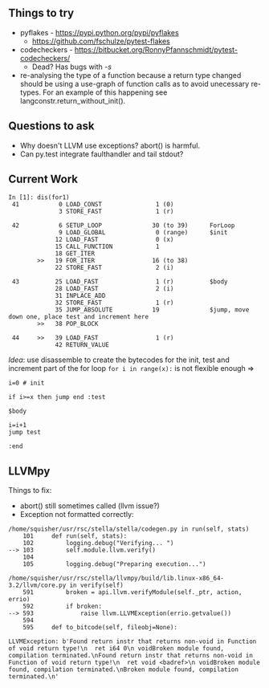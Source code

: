 Things to try
-------------

* pyflakes - https://pypi.python.org/pypi/pyflakes
    * https://github.com/fschulze/pytest-flakes
* codecheckers - https://bitbucket.org/RonnyPfannschmidt/pytest-codecheckers/
    * Dead? Has bugs with *-s*
* re-analysing the type of a function because a return type changed should be
  using a use-graph of function calls as to avoid unecessary re-types. For an
  example of this happening see langconstr.return_without_init().

Questions to ask
----------------

* Why doesn't LLVM use exceptions? abort() is harmful.
* Can py.test integrate faulthandler and tail stdout?

Current Work
------------

```
In [1]: dis(for1)
 41           0 LOAD_CONST               1 (0) 
              3 STORE_FAST               1 (r) 

 42           6 SETUP_LOOP              30 (to 39)      ForLoop
              9 LOAD_GLOBAL              0 (range)      $init
             12 LOAD_FAST                0 (x) 
             15 CALL_FUNCTION            1 
             18 GET_ITER             
        >>   19 FOR_ITER                16 (to 38)      
             22 STORE_FAST               2 (i) 

 43          25 LOAD_FAST                1 (r)          $body
             28 LOAD_FAST                2 (i) 
             31 INPLACE_ADD          
             32 STORE_FAST               1 (r) 
             35 JUMP_ABSOLUTE           19              $jump, move down one, place test and increment here
        >>   38 POP_BLOCK            

 44     >>   39 LOAD_FAST                1 (r) 
             42 RETURN_VALUE         
```

_Idea_: use disassemble to create the bytecodes for the init, test and increment part of the for loop
```for i in range(x):```
is not flexible enough
=>
```
i=0 # init

if i>=x then jump end :test

$body

i=i+1
jump test

:end
```

LLVMpy
------

Things to fix:
* abort() still sometimes called (llvm issue?)
* Exception not formatted correctly:
```
/home/squisher/usr/rsc/stella/stella/codegen.py in run(self, stats)
    101     def run(self, stats):
    102         logging.debug("Verifying... ")
--> 103         self.module.llvm.verify()
    104 
    105         logging.debug("Preparing execution...")

/home/squisher/usr/rsc/stella/llvmpy/build/lib.linux-x86_64-3.2/llvm/core.py in verify(self)
    591         broken = api.llvm.verifyModule(self._ptr, action, errio)
    592         if broken:
--> 593             raise llvm.LLVMException(errio.getvalue())
    594 
    595     def to_bitcode(self, fileobj=None):

LLVMException: b'Found return instr that returns non-void in Function of void return type!\n  ret i64 0\n voidBroken module found, compilation terminated.\nFound return instr that returns non-void in Function of void return type!\n  ret void <badref>\n voidBroken module found, compilation terminated.\nBroken module found, compilation terminated.\n'
```
